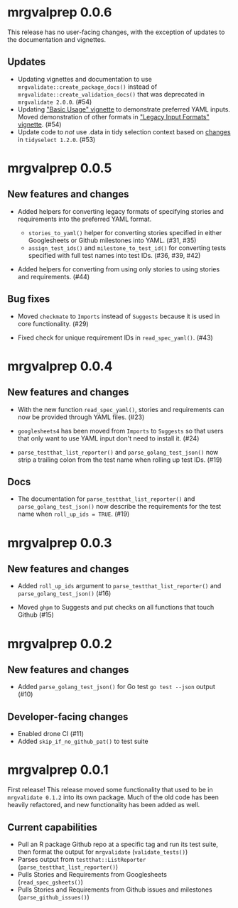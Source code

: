 # mrgvalprep 0.0.6

This release has no user-facing changes, with the exception of updates to the documentation and vignettes.

## Updates

-   Updating vignettes and documentation to use `mrgvalidate::create_package_docs()` instead of `mrgvalidate::create_validation_docs()` that was deprecated in `mrgvalidate 2.0.0`. (#54)
-   Updating ["Basic Usage" vignette](https://metrumresearchgroup.github.io/mrgvalprep/articles/basic_usage.html) to demonstrate preferred YAML inputs. Moved demonstration of other formats in ["Legacy Input Formats" vignette](https://metrumresearchgroup.github.io/mrgvalprep/articles/legacy_inputs.html). (#54)
-   Update code to *not* use .data in tidy selection context based on [changes](https://www.tidyverse.org/blog/2022/10/tidyselect-1-2-0/#using-data-inside-selections) in `tidyselect 1.2.0`. (#53)

# mrgvalprep 0.0.5

## New features and changes

* Added helpers for converting legacy formats of specifying stories and requirements into the preferred YAML format.
  * `stories_to_yaml()` helper for converting stories specified in either Googlesheets or Github milestones into YAML. (#31, #35)
  * `assign_test_ids()` and `milestone_to_test_id()` for converting tests specified with full test names into test IDs. (#36, #39, #42)
  
* Added helpers for converting from using only stories to using stories and requirements. (#44)

## Bug fixes

* Moved `checkmate` to `Imports` instead of `Suggests` because it is used in core functionality. (#29)

* Fixed check for unique requirement IDs in `read_spec_yaml()`. (#43)

# mrgvalprep 0.0.4

## New features and changes

* With the new function `read_spec_yaml()`, stories and requirements can now be provided through YAML files. (#23)

* `googlesheets4` has been moved from `Imports` to `Suggests` so that users that only want to use YAML input don't need to install it. (#24)

* `parse_testthat_list_reporter()` and `parse_golang_test_json()` now strip a trailing colon from the test name when rolling up test IDs. (#19)

## Docs

* The documentation for `parse_testthat_list_reporter()` and `parse_golang_test_json()` now describe the requirements for the test name when `roll_up_ids = TRUE`.  (#19)


# mrgvalprep 0.0.3

## New features and changes

* Added `roll_up_ids` argument to `parse_testthat_list_reporter()` and `parse_golang_test_json()` (#16)

* Moved `ghpm` to Suggests and put checks on all functions that touch Github (#15)

# mrgvalprep 0.0.2

## New features and changes

* Added `parse_golang_test_json()` for Go test `go test --json` output (#10)

## Developer-facing changes

* Enabled drone CI (#11)
* Added `skip_if_no_github_pat()` to test suite

# mrgvalprep 0.0.1

First release! This release moved some functionality that used to be in `mrgvalidate 0.1.2` into its own package. Much of the old code has been heavily refactored, and new functionality has been added as well.

## Current capabilities

* Pull an R package Github repo at a specific tag and run its test suite, then format the output for `mrgvalidate` (`validate_tests()`)
* Parses output from `testthat::ListReporter` (`parse_testthat_list_reporter()`)
* Pulls Stories and Requirements from Googlesheets (`read_spec_gsheets()`)
* Pulls Stories and Requirements from Github issues and milestones (`parse_github_issues()`)
